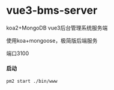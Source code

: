 # vue3-bms-server
koa2+MongoDB
vue3后台管理系统服务端

使用koa+mongoose，极简版后端服务

端口3100
#### 启动
`pm2 start ./bin/www`
